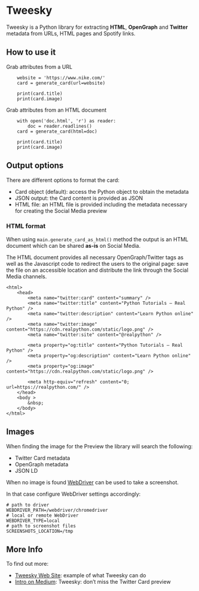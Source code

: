 # Tweesky

Tweesky is a Python library for extracting **HTML**, **OpenGraph** and **Twitter** metadata from URLs, HTML pages and 
Spotify links.

## How to use it

Grab attributes from a URL
```
    website = 'https://www.nike.com/'
    card = generate_card(url=website)
    
    print(card.title)
    print(card.image)
```

Grab attributes from an HTML document
```
    with open('doc.html', 'r') as reader:
        doc = reader.readlines()
    card = generate_card(html=doc)
    
    print(card.title)
    print(card.image)
```

## Output options

There are different options to format the card:
* Card object (default): access the Python object to obtain the metadata
* JSON output: the Card content is provided as JSON
* HTML file: an HTML file is provided including the metadata necessary for creating the Social Media preview

### HTML format

When using `main.generate_card_as_html()` method the output is an HTML document which can be shared **as-is** on Social Media.

The HTML document provides all necessary OpenGraph/Twitter tags as well as the Javascript code to redirect the users to
the original page: save the file on an accessible location and distribute the link through the Social Media channels.

```
<html>
    <head>
        <meta name="twitter:card" content="summary" />
        <meta name="twitter:title" content="Python Tutorials – Real Python" />
        <meta name="twitter:description" content="Learn Python online" />
        <meta name="twitter:image" content="https://cdn.realpython.com/static/logo.png" />
        <meta name="twitter:site" content="@realpython" />
        
        <meta property="og:title" content="Python Tutorials – Real Python" />
        <meta property="og:description" content="Learn Python online" />
        <meta property="og:image" content="https://cdn.realpython.com/static/logo.png" />
        
        <meta http-equiv="refresh" content="0; url=https://realpython.com/" /> 
    </head>
    <body >
        &nbsp;
    </body>
</html>  
```


## Images

When finding the image for the Preview the library will search the following:
* Twitter Card metadata
* OpenGraph metadata
* JSON LD

When no image is found [WebDriver](https://selenium-python.readthedocs.io/getting-started.html) can be used to take a 
screenshot.

In that case configure WebDriver settings accordingly:
```
# path to driver
WEBDRIVER_PATH=/webdriver/chromedriver
# local or remote WebDriver
WEBDRIVER_TYPE=local
# path to screenshot files
SCREENSHOTS_LOCATION=/tmp
```

## More Info

To find out more:
* [Tweesky Web Site](https://tweesky.com/): example of what Tweesky can do
* [Intro on Medium](https://medium.com/@beppe.catanese/tweesky-dont-miss-the-twitter-card-preview-19c95f3417d9): 
Tweesky: don’t miss the Twitter Card preview




